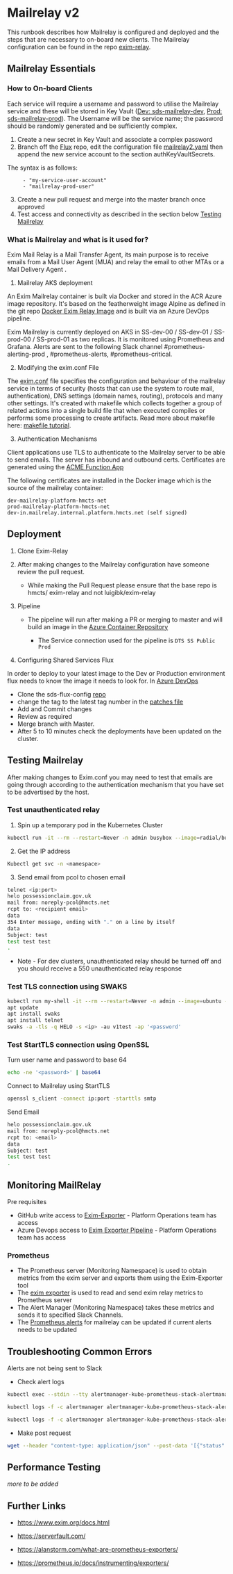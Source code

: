 # Mailrelay v2

This runbook describes how Mailrelay is configured and deployed and the steps that are necessary to on-board new clients. The Mailrelay configuration can be found in the repo [exim-relay](https://github.com/hmcts/exim-relay).

## Mailrelay Essentials

### How to On-board Clients

Each service will require a username and password to utilise the Mailrelay service and these will be stored in Key Vault ([Dev: sds-mailrelay-dev](https://portal.azure.com/#@HMCTS.NET/resource/subscriptions/867a878b-cb68-4de5-9741-361ac9e178b6/resourceGroups/sds-mailrelay-dev-rg/providers/Microsoft.KeyVault/vaults/sds-mailrelay-dev/secrets), [Prod: sds-mailrelay-prod](https://portal.azure.com/#@HMCTS.NET/resource/subscriptions/5ca62022-6aa2-4cee-aaa7-e7536c8d566c/resourceGroups/sds-mailrelay-prod-rg/providers/Microsoft.KeyVault/vaults/sds-mailrelay-prod/overview)). The Username will be the service name; the password should be randomly generated and be sufficiently complex.

1. Create a new secret in Key Vault and associate a complex password
2. Branch off the [Flux](https://github.com/hmcts/sds-flux-config) repo, edit the configuration file [mailrelay2.yaml](https://github.com/hmcts/sds-flux-config/blob/master/k8s/release/mailrelay/mailrelay2/patches/prod/cluster-00/mailrelay2.yaml) then append the new service account to the section authKeyVaultSecrets.

The syntax is as follows:

```authKeyVaultSecrets:
     - "my-service-user-account"
     - "mailrelay-prod-user"
```

3. Create a new pull request and merge into the master branch once approved
4. Test access and connectivity as described in the section below [Testing Mailrelay](#testing-mailrelay)

### What is Mailrelay and what is it used for?

Exim Mail Relay is a Mail Transfer Agent, its main purpose is to receive emails from a Mail User Agent (MUA) and relay the email to other MTAs or a Mail Delivery Agent .

1. Mailrelay AKS deployment

An Exim Mailrelay container is built via Docker and stored in the ACR Azure image repository. It's based on the featherweight image Alpine as defined in the git repo [Docker Exim Relay Image](https://github.com/hmcts/exim-relay) and is built via an Azure DevOps pipeline.

Exim Mailrelay is currently deployed on AKS in SS-dev-00 / SS-dev-01 / SS-prod-00 / SS-prod-01 as two replicas. It is monitored using Prometheus and Grafana. Alerts are sent to the following Slack channel #prometheus-alerting-prod , #prometheus-alerts, #prometheus-critical.

2. Modifying the exim.conf File

The [exim.conf](https://github.com/hmcts/exim-relay/blob/master/exim.conf) file specifies the configuration and behaviour of the mailrelay service in terms of security (hosts that can use the system to route mail, authentication), DNS settings (domain names, routing), protocols and many other settings.  It's created with makefile which collects together a group of related actions into a single build file that when executed compiles or performs some processing to create artifacts.  Read more about makefile here: [makefile tutorial](https://makefiletutorial.com/).  

3. Authentication Mechanisms

Client applications use TLS to authenticate to the Mailrelay server to be able to send emails. The server has inbound and outbound certs. Certificates are generated using the [ACME Function App](https://github.com/hmcts/ops-runbooks/tree/master/Certificates)

The following certificates are installed in the Docker image which is the source of the mailrelay container:

    dev-mailrelay-platform-hmcts-net
    prod-mailrelay-platform-hmcts-net
    dev-in.mailrelay.internal.platform.hmcts.net (self signed)

## Deployment

1. Clone Exim-Relay

2. After making changes to the Mailrelay configuration have someone review the pull request.
   * While making the Pull Request please ensure that the base repo is hmcts/ exim-relay and not luigibk/exim-relay

3. Pipeline
   * The pipeline will run after making a PR or merging to master and will build an image in the [Azure Container Repository](https://portal.azure.com/#@HMCTS.NET/resource/subscriptions/5ca62022-6aa2-4cee-aaa7-e7536c8d566c/resourceGroups/sds-acr-rg/providers/Microsoft.ContainerRegistry/registries/sdshmctspublic/repository)

     * The Service connection used for the pipeline is `DTS SS Public Prod`

4. Configuring Shared Services Flux

In order to deploy to your latest image to the Dev or Production environment flux needs to know the image it needs to look for.
In [Azure DevOps](https://dev.azure.com/hmcts/PlatformOperations/_build?definitionId=432)

* Clone the sds-flux-config [repo](https://github.com/hmcts/sds-flux-config)
* change the tag to the latest tag number in the [patches file](https://github.com/hmcts/sds-flux-config/tree/master/k8s/release/mailrelay/mailrelay/patches)  
* Add and Commit changes  
* Review as required
* Merge branch with Master.
* After 5 to 10 minutes check the deployments have been updated on the cluster.

## Testing Mailrelay

After making changes to Exim.conf you may need to test that emails are going through according to the authentication mechanism that you have set to be advertised by the host.

### Test unauthenticated relay

1. Spin up a temporary pod in the Kubernetes Cluster

```bash
kubectl run -it --rm --restart=Never -n admin busybox --image=radial/busyboxplus:curl
```

2. Get the IP address

```bash
Kubectl get svc -n <namespace>
```

3. Send email from pcol to chosen email

```bash
telnet <ip:port>
helo possessionclaim.gov.uk
mail from: noreply-pcol@hmcts.net
rcpt to: <recipient email>
data
354 Enter message, ending with "." on a line by itself
data
Subject: test                                         
test test test
.
```

* Note - For dev clusters, unauthenticated relay should be turned off and you should receive a 550 unauthenticated relay response

### Test TLS connection using SWAKS

```bash
kubectl run my-shell -it --rm --restart=Never -n admin --image=ubuntu --command -- bash
apt update
apt install swaks
apt install telnet
swaks -a -tls -q HELO -s <ip> -au v1test -ap '<password'
```

### Test StartTLS connection using OpenSSL


Turn user name and password to base 64 

```bash
echo -ne '<password>' | base64
```

Connect to Mailrelay using StartTLS 

```bash
openssl s_client -connect ip:port -starttls smtp
```

Send Email 
```bash
helo possessionclaim.gov.uk
mail from: noreply-pcol@hmcts.net
rcpt to: <email>
data
Subject: test 
test test test
.
```

## Monitoring MailRelay

Pre requisites

* GitHub write access to [Exim-Exporter](https://github.com/hmcts/exim-relay) - Platform Operations team has access
* Azure Devops access to [Exim Exporter Pipeline](https://dev.azure.com/hmcts/Shared%20Services/_build?definitionId=504) - Platform Operations team has access

### Prometheus

* The Prometheus server (Monitoring Namespace) is used to obtain metrics from the exim server and exports them using the Exim-Exporter tool
* The [exim exporter](https://github.com/hmcts/exim_exporter) is used to read and send exim relay metrics to Prometheus server
* The Alert Manager (Monitoring Namespace) takes these metrics and sends it to specified Slack Channels.
* The [Prometheus alerts](https://github.com/hmcts/sds-flux-config/blob/master/k8s/namespaces/monitoring/kube-prometheus-stack/patches/dev/cluster-00/mailrelay-alerts-rules.yaml) for mailrelay can be updated if current alerts needs to be updated

<!--
### Grafana

*more to be added*

-->
## Troubleshooting Common Errors

Alerts are not being sent to Slack

* Check alert logs

```bash
kubectl exec --stdin --tty alertmanager-kube-prometheus-stack-alertmanager-0   -n monitoring -- /bin/sh

kubectl logs -f -c alertmanager alertmanager-kube-prometheus-stack-alertmanager-0 -n monitoring

kubectl logs -f -c alertmanager alertmanager-kube-prometheus-stack-alertmanager-0 -n monitoring > alertmanager-logs.log
```

* Make post request

```bash
wget --header "content-type: application/json" --post-data '[{"status": "firing","labels": {"alertname": "EximQueueLength","service": "mailrelay","severity": "warning","instance": "0"}}]' http://localhost:9093/api/v1/alert
```

## Performance Testing

*more to be added*

## Further Links

* <https://www.exim.org/docs.html>

* <https://serverfault.com/>

* <https://alanstorm.com/what-are-prometheus-exporters/>

* <https://prometheus.io/docs/instrumenting/exporters/>
